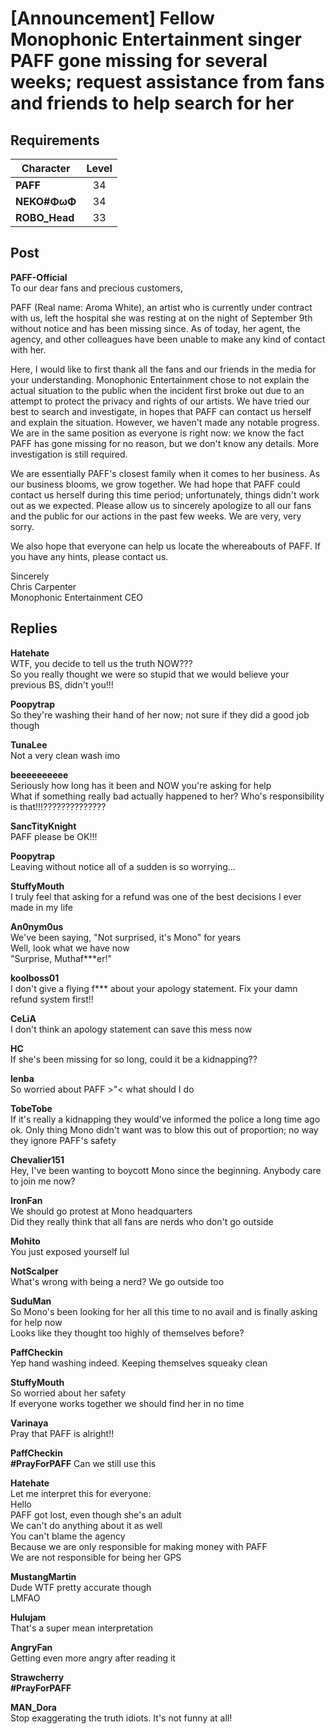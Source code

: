 # [Announcement] Fellow Monophonic Entertainment singer PAFF gone missing for several weeks; request assistance from fans and friends to help search for her
## Requirements
|  Character  |Level|
|-------------|:---:|
|**PAFF**     | 34  |
|**NEKO#ΦωΦ** | 34  |
|**ROBO_Head**| 33  |

## Post
**PAFF-Official**<br>
To our dear fans and precious customers,

PAFF (Real name: Aroma White), an artist who is currently under contract with us, left the hospital she was resting at on the night of September 9th without notice and has been missing since. As of today, her agent, the agency, and other colleagues have been unable to make any kind of contact with her. 

Here, I would like to first thank all the fans and our friends in the media for your understanding. Monophonic Entertainment chose to not explain the actual situation to the public when the incident first broke out due to an attempt to protect the privacy and rights of our artists. We have tried our best to search and investigate, in hopes that PAFF can contact us herself and explain the situation. However, we haven't made any notable progress. We are in the same position as everyone is right now: we know the fact PAFF has gone missing for no reason, but we don't know any details. More investigation is still required. 

We are essentially PAFF's closest family when it comes to her business. As our business blooms, we grow together. We had hope that PAFF could contact us herself during this time period; unfortunately, things didn't work out as we expected. Please allow us to sincerely apologize to all our fans and the public for our actions in the past few weeks. We are very, very sorry. 

We also hope that everyone can help us locate the whereabouts of PAFF. If you have any hints, please contact us. 


Sincerely<br>
Chris Carpenter<br>
Monophonic Entertainment CEO
## Replies
**Hatehate**<br>
WTF, you decide to tell us the truth NOW???<br>
So you really thought we were so stupid that we would believe your previous BS, didn't you!!!

**Poopytrap**<br>
So they're washing their hand of her now; not sure if they did a good job though

**TunaLee**<br>
Not a very clean wash imo

**beeeeeeeeee**<br>
Seriously how long has it been and NOW you're asking for help<br>
What if something really bad actually happened to her? Who's responsibility is that!!!??????????????

**SancTityKnight**<br>
PAFF please be OK!!!

**Poopytrap**<br>
Leaving without notice all of a sudden is so worrying...

**StuffyMouth**<br>
I truly feel that asking for a refund was one of the best decisions I ever made in my life

**An0nym0us**<br>
We've been saying, "Not surprised, it's Mono" for years<br>
Well, look what we have now<br>
"Surprise, Muthaf\*\*\*er!"

**koolboss01**<br>
I don't give a flying f\*\*\* about your apology statement. Fix your damn refund system first!!

**CeLiA**<br>
I don't think an apology statement can save this mess now

**HC**<br>
If she's been missing for so long, could it be a kidnapping??

**lenba**<br>
So worried about PAFF >"< what should I do

**TobeTobe**<br>
If it's really a kidnapping they would've informed the police a long time ago ok. Only thing Mono didn't want was to blow this out of proportion; no way they ignore PAFF's safety

**Chevalier151**<br>
Hey, I've been wanting to boycott Mono since the beginning. Anybody care to join me now?

**IronFan**<br>
We should go protest at Mono headquarters<br>
Did they really think that all fans are nerds who don't go outside

**Mohito**<br>
You just exposed yourself lul

**NotScalper**<br>
What's wrong with being a nerd? We go outside too

**SuduMan**<br>
So Mono's been looking for her all this time to no avail and is finally asking for help now<br>
Looks like they thought too highly of themselves before?

**PaffCheckin**<br>
Yep hand washing indeed. Keeping themselves squeaky clean

**StuffyMouth**<br>
So worried about her safety<br>
If everyone works together we should find her in no time

**Varinaya**<br>
Pray that PAFF is alright!!

**PaffCheckin**<br>
**\#PrayForPAFF** Can we still use this

**Hatehate**<br>
Let me interpret this for everyone:<br>
Hello<br>
PAFF got lost, even though she's an adult<br>
We can't do anything about it as well<br>
You can't blame the agency<br>
Because we are only responsible for making money with PAFF<br>
We are not responsible for being her GPS

**MustangMartin**<br>
Dude WTF pretty accurate though<br>
LMFAO

**Hulujam**<br>
That's a super mean interpretation

**AngryFan**<br>
Getting even more angry after reading it

**Strawcherry**<br>
**\#PrayForPAFF**

**MAN_Dora**<br>
Stop exaggerating the truth idiots. It's not funny at all!

